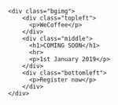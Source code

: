 <html>
  <style>
    body, html {
      height: 100%;
      margin: 0;
    }

    .bgimg {
        background-image: url('/w3images/forestbridge.jpg');
        height: 100%;
        background-position: center;
        background-size: cover;
        position: relative;
        color: white;
        font-family: "Courier New", Courier, monospace;
        font-size: 25px;
    }
  </style>
  <body>

    <div class="bgimg">
        <div class="topleft">
          <p>WeCoffee</p>
        </div>
        <div class="middle">
          <h1>COMING SOON</h1>
          <hr>
          <p>1st January 2019</p>
        </div>
        <div class="bottomleft">
          <p>Register now</p>
        </div>
    </div>

  </body>
</html>
 
</html>

